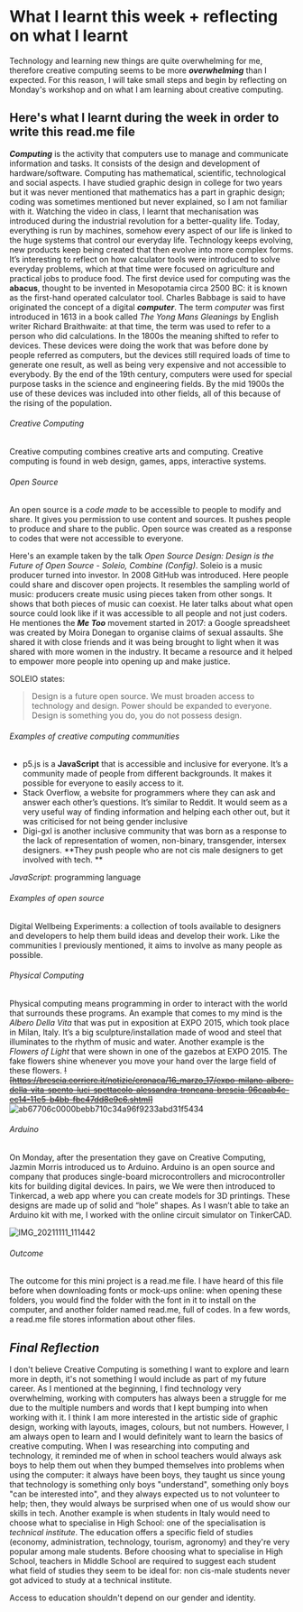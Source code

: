 # **What I learnt this week + reflecting on what I learnt** 
Technology and learning new things are quite overwhelming for me, therefore creative computing seems to be more **_overwhelming_** than I expected. For this reason, I will take small steps and begin by reflecting on Monday's workshop and on what I am learning about creative computing.

## Here's what I learnt during the week in order to write this read.me file

**_Computing_** is the activity that computers use to manage and communicate information and tasks. It consists of the design and development of hardware/software. Computing has mathematical, scientific, technological and social aspects. I have studied graphic design in college for two years but it was never mentioned that mathematics has a part in graphic design; coding was sometimes mentioned but never explained, so I am not familiar with it. 
Watching the video in class, I learnt that mechanisation was introduced during the industrial revolution for a better-quality life. Today, everything is run by machines, somehow every aspect of our life is linked to the huge systems that control our everyday life. Technology keeps evolving, new products keep being created that then evolve into more complex forms. 
It’s interesting to reflect on how calculator tools were introduced to solve everyday problems, which at that time were focused on agriculture and practical jobs to produce food. The first device used for computing was the **abacus**, thought to be invented in Mesopotamia circa 2500 BC: it is known as the first-hand operated calculator tool. Charles Babbage is said to have originated the concept of a digital **_computer_**. The term _computer_ was first introduced in 1613 in a book called _The Yong Mans Gleanings_ by English writer Richard Braithwaite: at that time, the term was used to refer to a person who did calculations. In the 1800s the meaning shifted to refer to devices. These devices were doing the work that was before done by people referred as computers, but the devices still required loads of time to generate one result, as well as being very expensive and not accessible to everybody. By the end of the 19th century, computers were used for special purpose tasks in the science and engineering fields. By the mid 1900s the use of these devices was included into other fields, all of this because of the rising of the population. 

###### *Creative Computing*
Creative computing combines creative arts and computing. Creative computing is found in web design, games, apps, interactive systems.

###### *Open Source*
An open source is a *code made* to be accessible to people to modify and share. It gives you permission to use content and sources. It pushes people to produce and share to the public. Open source was created as a response to codes that were not accessible to everyone.

Here's an example taken by the talk _Open Source Design: Design is the Future of Open Source - Soleio, Combine (Config)_. Soleio is a music producer turned into investor. In 2008 GitHub was introduced. Here people could share and discover open projects. It resembles the sampling world of music: producers create music using pieces taken from other songs. It shows that both pieces of music can coexist. 
He later talks about what open source could look like if it was accessible to all people and not just coders. He mentiones the **_Me Too_** movement started in 2017: a Google spreadsheet was created by Moira Donegan to organise claims of sexual assaults. She shared it with close friends and it was being brought to light when it was shared with more women in the industry. It became a resource and it helped to empower more people into opening up and make justice.

SOLEIO states:
>Design is a future open source. We must broaden access to technology and design. Power should be expanded to everyone. Design is something you do, you do not possess design. 


###### *Examples of creative computing communities*

- p5.js is a **JavaScript** that is accessible and inclusive for everyone. It’s a community made of people from different backgrounds. It makes it possible for everyone to easily access to it.
- Stack Overflow, a website for programmers where they can ask and answer each other’s questions. It’s similar to Reddit. It would seem as a very useful way of finding information and helping each other out, but it was criticised for not being gender inclusive
- Digi-gxl is another inclusive community that was born as a response to the lack of representation of women, non-binary, transgender, intersex designers. **They push people who are not cis male designers to get involved with tech. **

_JavaScript_: programming language



###### *Examples of open source*
Digital Wellbeing Experiments: a collection of tools available to designers and developers to help them build ideas and develop their work. Like the communities I previously mentioned, it aims to involve as many people as possible.


###### *Physical Computing*
Physical computing means programming in order to interact with the world that surrounds these programs. An example that comes to my mind is the _Albero Della Vita_ that was put in exposition at EXPO 2015, which took place in Milan, Italy. It’s a big sculpture/installation made of wood and steel that illuminates to the rhythm of music and water. Another example is the _Flowers of Light_ that were shown in one of the gazebos at EXPO 2015. The fake flowers shine whenever you move your hand over the large field of these flowers. 
~~![https://brescia.corriere.it/notizie/cronaca/16_marzo_17/expo-milano-albero-della-vita-spento-luci-spettacolo-alessandra-troncana-brescia-96caab4c-ec14-11e5-b4bb-fbc47dd8e9c6.shtml]~~ ![ab67706c0000bebb710c34a96f9233abd31f5434](https://user-images.githubusercontent.com/93936365/141175373-eef0a347-70c5-4f65-bde9-36da2adbd5f5.jpg)


###### *Arduino*
On Monday, after the presentation they gave on Creative Computing, Jazmin Morris introduced us to Arduino. Arduino is an open source and company that produces single-board microcontrollers and microcontroller kits for building digital devices. In pairs, we 
We were then introduced to Tinkercad, a web app where you can create models for 3D printings. These designs are made up of solid and “hole” shapes. As I wasn’t able to take an Arduino kit with me, I worked with the online circuit simulator on TinkerCAD.

![IMG_20211111_111442](https://user-images.githubusercontent.com/93936365/141288898-30cf212e-41e4-48ac-a539-6487aa56e4c6.png)


###### *Outcome*
The outcome for this mini project is a read.me file. I have heard of this file before when downloading fonts or mock-ups online: when opening these folders, you would find the folder with the font in it to install on the computer, and another folder named read.me, full of codes. In a few words, a read.me file stores information about other files.


## *Final Reflection*
I don't believe Creative Computing is something I want to explore and learn more in depth, it's not something I would include as part of my future career. As I mentioned at the beginning, I find technology very overwhelming, working with computers has always been a struggle for me due to the multiple numbers and words that I kept bumping into when working with it. I think I am more interested in the artistic side of graphic design, working with layouts, images, colours, but not numbers. However, I am always open to learn and I would definitely want to learn the basics of creative computing.
When I was researching into computing and technology, it reminded me of when in school teachers would always ask boys to help them out when they bumped themselves into problems when using the computer: it always have been boys, they taught us since young that technology is something only boys "understand", something only boys "can be interested into", and they always expected us to not volunteer to help; then, they would always be surprised when one of us would show our skills in tech. Another example is when students in Italy would need to choose what to specialise in High School: one of the specialisation is _technical institute_. The education offers a specific field of studies (economy, administration, technology, tourism, agronomy) and they're very popular among male students. Before choosing what to specialise in High School, teachers in Middle School are required to suggest each student what field of studies they seem to be ideal for: non cis-male students never got adviced to study at a technical institute.

Access to education shouldn't depend on our gender and identity.
